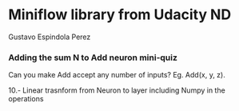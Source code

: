 # Miniflow library from Udacity ND

Gustavo Espindola Perez

### Adding the sum N to Add neuron mini-quiz

Can you make Add accept any number of inputs? Eg. Add(x, y, z).



10.- Linear trasnform from Neuron to layer including Numpy in the operations

